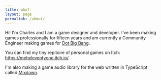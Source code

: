 ```yaml
---
title: who?
layout: page
permalink: /about/
---
```


Hi! I'm Charles and I am a game designer and developer. I've been making games professionally for fifteen years and am currently a Community Engineer making games for [Dot Big Bang](https://www.dotbigbang.com).



You can find my tiny repitoire of personal games on Itch:
<https://meheleventyone.itch.io/>



I'm also making a game audio library for the web written in TypeScript called [Mixdown](https://github.com/meheleventyone/mixdown).
